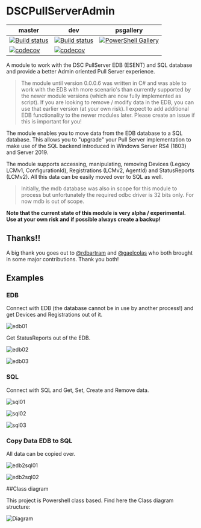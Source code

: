 # DSCPullServerAdmin

master|dev|psgallery
------|---|---------
[![Build status](https://ci.appveyor.com/api/projects/status/4xuee8cuu6p8bs9i/branch/master?svg=true)](https://ci.appveyor.com/project/bgelens/dscpullserveradmin/branch/master)|[![Build status](https://ci.appveyor.com/api/projects/status/4xuee8cuu6p8bs9i/branch/dev?svg=true)](https://ci.appveyor.com/project/bgelens/dscpullserveradmin/branch/dev)| [![PowerShell Gallery](https://img.shields.io/powershellgallery/v/dscpullserveradmin.svg)](https://www.powershellgallery.com/packages/dscpullserveradmin)
[![codecov](https://codecov.io/gh/bgelens/DSCPullServerAdmin/branch/master/graph/badge.svg)](https://codecov.io/gh/bgelens/DSCPullServerAdmin/branch/master)|[![codecov](https://codecov.io/gh/bgelens/DSCPullServerAdmin/branch/dev/graph/badge.svg)](https://codecov.io/gh/bgelens/DSCPullServerAdmin/branch/dev)|

A module to work with the DSC PullServer EDB (ESENT) and SQL database and provide a better Admin oriented Pull Server experience.

> The module until version 0.0.0.6 was written in C# and was able to work with the EDB with more scenario's than currently supported by the newer module versions (which are now fully implemented as script). If you are looking to remove / modify data in the EDB, you can use that earlier version (at your own risk). I expect to add additional EDB functionality to the newer modules later. Please create an issue if this is important for you!

The module enables you to move data from the EDB database to a SQL database. This allows you to "upgrade" your Pull Server implementation to make use of the SQL backend introduced in Windows Server RS4 (1803) and Server 2019.

The module supports accessing, manipulating, removing Devices (Legacy LCMv1, ConfigurationId), Registrations (LCMv2, AgentId) and StatusReports (LCMv2). All this data can be easily moved over to SQL as well.

> Initially, the mdb database was also in scope for this module to process but unfortunately the required odbc driver is 32 bits only. For now mdb is out of scope.

**Note that the current state of this module is very alpha / experimental. Use at your own risk and if possible always create a backup!**

## Thanks!!

A big thank you goes out to [@rdbartram](https://github.com/rdbartram/) and [@gaelcolas](https://github.com/gaelcolas/) who both brought in some major contributions. Thank you both!

## Examples

### EDB

Connect with EDB (the database cannot be in use by another process!) and get Devices and Registrations out of it.

![edb01](/images/edb01.png)

Get StatusReports out of the EDB.

![edb02](/images/edb02.png)

![edb03](/images/edb03.png)

### SQL

Connect with SQL and Get, Set, Create and Remove data.

![sql01](/images/sql01.png)

![sql02](/images/sql02.png)

![sql03](/images/sql03.png)

### Copy Data EDB to SQL

All data can be copied over.

![edb2sql01](/images/edb2sql01.png)

![edb2sql02](/images/edb2sql02.png)

##Class diagram

This project is Powershell class based. Find here the Class diagram structure:

![Diagram](/images/ClassDiagram.png)
